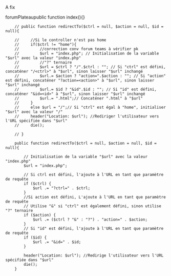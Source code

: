 # 
A fix

forumPlateaupublic function index(){}
        
        // public function redirectTo($ctrl = null, $action = null, $id = null){

        //     //Si le controller n'est pas home
        //     if($ctrl != "home"){
        //         //correction conv forum teams à vérifier pk
        //         $url = "index.php"; // Initialisation de la variable "$url" avec la valeur "index.php"
        //         //"?" ternaire
        //         $url = $ctrl ? "/".$ctrl : ""; // Si "ctrl" est défini, concaténer "/<ctrl>" à "$url", sinon laisser "$url" inchangé
        //         $url.= $action ? "action=".$action : ""; // Si "action" est défini, concaténer "?action=<action>" à "$url", sinon laisser "$url" inchangé
        //         $url.= $id ? "&id".$id : ""; // Si "id" est défini, concaténer "&id=<id>" à "$url", sinon laisser "$url" inchangé
        //         $url.= ".html";// Concaténer ".html" à "$url"
        //     }
        //     else $url = "/";// Si "ctrl" est égal à "home", initialiser "$url" avec la valeur "/"
        //     header("Location: $url"); //Rediriger l'utilisateur vers l'URL spécifiée dans "$url"
        //     die();

        // }

        public function redirectTo($ctrl = null, $action = null, $id = null){

            // Initialisation de la variable "$url" avec la valeur "index.php"
            $url = "index.php";
        
            // Si ctrl est défini, l'ajoute à l'URL en tant que paramètre de requête
            if ($ctrl) {
                $url .= "?ctrl=" . $ctrl;
            }
            //Si action est défini, L'ajoute à l'URL en tant que paramètre de requête
            // Utilise "&" si "ctrl" est également défini, sinon utilise "?" ternaire
            if ($action) {
                $url .= ($ctrl ? "&" : "?") . "action=" . $action;
            }
            // Si "id" est défini, l'ajoute à l'URL en tant que paramètre de requête
            if ($id) {
                $url .= "&id=" . $id;
            }
        
            header("Location: $url"); //Redirige l'utilisateur vers l'URL spécifiée dans "$url"
            die();
        }
